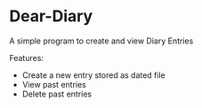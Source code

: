 # Dear-Diary

A simple program to create and view Diary Entries

Features:
- Create a new entry stored as dated file
- View past entries
- Delete past entries
